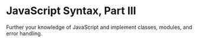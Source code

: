 # JavaScript Syntax, Part III
Further your knowledge of JavaScript and implement classes, modules, and error handling.